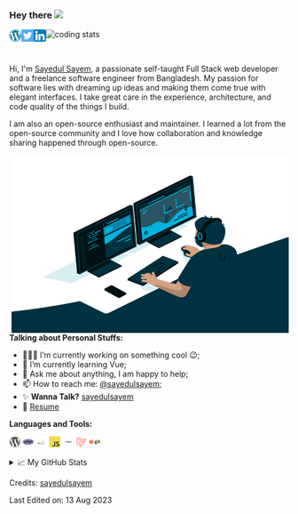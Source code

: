 ### Hey there <img src="https://media.giphy.com/media/hvRJCLFzcasrR4ia7z/giphy.gif" width="25px">

<a href="https://profiles.wordpress.org/sayedulsayem">
  <img align="left" alt="Sayedul Sayem | WordPress" width="22px" src="https://github.com/sayedulsayem/sayedulsayem/blob/main/assets/img/wordpress.png" />
</a>
<a href="https://twitter.com/sayedulsayem">
  <img align="left" alt="Sayedul Sayem | Twitter" width="22px" src="https://github.com/sayedulsayem/sayedulsayem/blob/main/assets/img//twitter.png" />
</a>
<a href="https://www.linkedin.com/in/sayedulsayem/">
  <img align="left" alt="Sayedul Sayem | LinkedIN" width="22px" src="https://github.com/sayedulsayem/sayedulsayem/blob/main/assets/img/linkedin.png" />
</a>


![coding stats](https://img.shields.io/endpoint?url=https://wakapi.dev/api/compat/shields/v1/egoist/interval:30_days&label=coding%20stats-30d)

<br />

Hi, I'm [Sayedul Sayem](https://sayedulsayem.com/), a passionate self-taught Full Stack web developer and a freelance software engineer from Bangladesh. My passion for software lies with dreaming up ideas and making them come true with elegant interfaces. I take great care in the experience, architecture, and code quality of the things I build.

I am also an open-source enthusiast and maintainer. I learned a lot from the open-source community and I love how collaboration and knowledge sharing happened through open-source.


  <img align="right" alt="GIF" src="https://github.com/sayedulsayem/sayedulsayem/blob/main/assets/img/programming.gif?raw=true" width="500" height="320" />
  

**Talking about Personal Stuffs:**

- 👨🏽‍💻 I’m currently working on something cool :wink:;
- 🌱 I’m currently learning Vue; 
- 💬 Ask me about anything, I am happy to help;
- 📫 How to reach me: [@sayedulsayem](https://sayedulsayem.com/);
- ✨ **Wanna Talk?** [sayedulsayem](https://www.linkedin.com/in/sayedulsayem/)
- 📝 [Resume](https://sayedulsayem.com)

**Languages and Tools:**  

<code><img height="20" src="https://raw.githubusercontent.com/github/explore/80688e429a7d4ef2fca1e82350fe8e3517d3494d/topics/wordpress/wordpress.png"></code>
<code><img height="20" src="https://raw.githubusercontent.com/github/explore/80688e429a7d4ef2fca1e82350fe8e3517d3494d/topics/php/php.png"></code>
<code><img height="20" src="https://raw.githubusercontent.com/github/explore/80688e429a7d4ef2fca1e82350fe8e3517d3494d/topics/mysql/mysql.png"></code>
<code><img height="20" src="https://raw.githubusercontent.com/github/explore/80688e429a7d4ef2fca1e82350fe8e3517d3494d/topics/javascript/javascript.png"></code>
<code><img height="20" src="https://raw.githubusercontent.com/github/explore/80688e429a7d4ef2fca1e82350fe8e3517d3494d/topics/jquery/jquery.png"></code>
<code><img height="20" src="https://raw.githubusercontent.com/github/explore/80688e429a7d4ef2fca1e82350fe8e3517d3494d/topics/laravel/laravel.png"></code>
<code><img height="20" src="https://raw.githubusercontent.com/github/explore/80688e429a7d4ef2fca1e82350fe8e3517d3494d/topics/git/git.png"></code>


<details>
<summary>📈 My GitHub Stats</summary>

<p align="center">
<img src="https://github-readme-stats.vercel.app/api?username=sayedulsayem&show_icons=true&count_private=true&theme=tokyonight" alt="Sayedul Sayem" />          <img src="https://github-readme-stats.vercel.app/api/top-langs?username=sayedulsayem&show_icons=true&count_private=true&locale=en&layout=compact&theme=tokyonight" alt="sayedul sayem" />
</p>

</details>

Credits: [sayedulsayem](https://github.com/sayedulsayem)

Last Edited on: 13 Aug 2023
